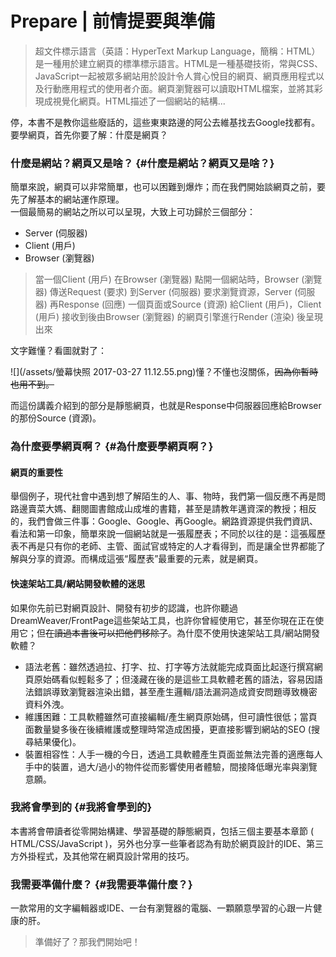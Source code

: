 # Prepare \| 前情提要與準備

> 超文件標示語言（英語：HyperText Markup Language，簡稱：HTML）是一種用於建立網頁的標準標示語言。HTML是一種基礎技術，常與CSS、JavaScript一起被眾多網站用於設計令人賞心悅目的網頁、網頁應用程式以及行動應用程式的使用者介面。網頁瀏覽器可以讀取HTML檔案，並將其彩現成視覺化網頁。HTML描述了一個網站的結構...

停，本書不是教你這些廢話的，這些東東路邊的阿公去維基找去Google找都有。  
要學網頁，首先你要了解：什麼是網頁？

### 什麼是網站？網頁又是啥？ {#什麼是網站？網頁又是啥？}

簡單來說，網頁可以非常簡單，也可以困難到爆炸；而在我們開始談網頁之前，要先了解基本的網站運作原理。  
一個最簡易的網站之所以可以呈現，大致上可功歸於三個部分：

* Server \(伺服器\)
* Client \(用戶\)
* Browser \(瀏覽器\)

> 當一個Client \(用戶\) 在Browser \(瀏覽器\) 點開一個網站時，Browser \(瀏覽器\) 傳送Request \(要求\) 到Server \(伺服器\) 要求瀏覽資源，Server \(伺服器\) 再Response \(回應\) 一個頁面或Source \(資源\) 給Client \(用戶\)，Client \(用戶\) 接收到後由Browser \(瀏覽器\) 的網頁引擎進行Render \(渲染\) 後呈現出來

文字難懂？看圖就對了：

![](/assets/螢幕快照 2017-03-27 11.12.55.png)懂？不懂也沒關係，~~因為你暫時也用不到。~~

而這份講義介紹到的部分是靜態網頁，也就是Response中伺服器回應給Browser的那份Source \(資源\)。

### 為什麼要學網頁啊？ {#為什麼要學網頁啊？}

#### 網頁的重要性

舉個例子，現代社會中遇到想了解陌生的人、事、物時，我們第一個反應不再是問路邊賣菜大媽、翻閱圖書館成山成堆的書籍，甚至是請教年邁資深的教授；相反的，我們會做三件事：Google、Google、再Google。網路資源提供我們資訊、看法和第一印象，簡單來說一個網站就是一張履歷表；不同於以往的是：這張履歷表不再是只有你的老師、主管、面試官或特定的人才看得到，而是讓全世界都能了解與分享的資源。而構成這張“履歷表”最重要的元素，就是網頁。

#### 快速架站工具/網站開發軟體的迷思

如果你先前已對網頁設計、開發有初步的認識，也許你聽過DreamWeaver/FrontPage這些架站工具，也許你曾經使用它，甚至你現在正在使用它；但~~在讀過本書後可以把他們移除了~~。為什麼不使用快速架站工具/網站開發軟體？

* 語法老舊：雖然透過拉、打字、拉、打字等方法就能完成頁面比起逐行撰寫網頁原始碼看似輕鬆多了；但淺藏在後的是這些工具軟體老舊的語法，容易因語法錯誤導致瀏覽器渲染出錯，甚至產生邏輯/語法漏洞造成資安問題導致機密資料外洩。
* 維護困難：工具軟體雖然可直接編輯/產生網頁原始碼，但可讀性很低；當頁面數量變多後在後續維護或整理時常造成困擾，更直接影響到網站的SEO \(搜尋結果優化\)。
* 裝置相容性：人手一機的今日，透過工具軟體產生頁面並無法完善的適應每人手中的裝置，過大/過小的物件從而影響使用者體驗，間接降低曝光率與瀏覽意願。

### 我將會學到的 {#我將會學到的}

本書將會帶讀者從零開始構建、學習基礎的靜態網頁，包括三個主要基本章節 \( HTML/CSS/JavaScript \)，另外也分享一些筆者認為有助於網頁設計的IDE、第三方外掛程式，及其他常在網頁設計常用的技巧。

### 我需要準備什麼？ {#我需要準備什麼？}

一款常用的文字編輯器或IDE、一台有瀏覽器的電腦、一顆願意學習的心跟一片健康的肝。

> 準備好了？那我們開始吧！



